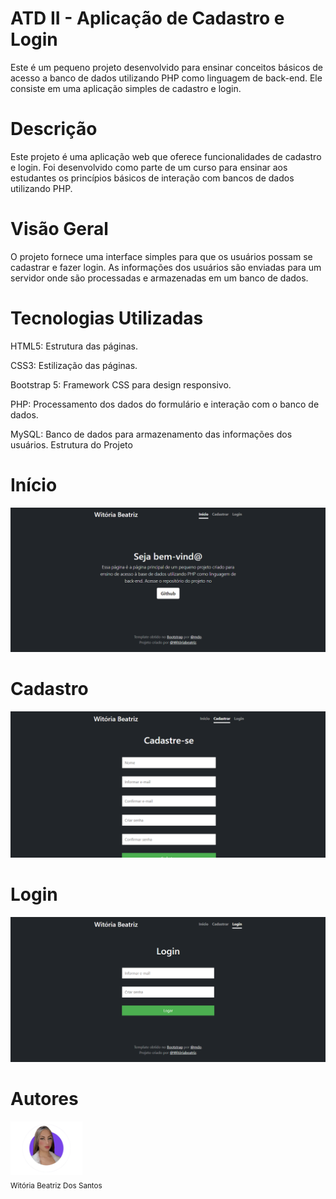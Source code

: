 # ATD II - Aplicação de Cadastro e Login
Este é um pequeno projeto desenvolvido para ensinar conceitos básicos de acesso a banco de dados utilizando PHP como linguagem de back-end. Ele consiste em uma aplicação simples de cadastro e login.
# Descrição
Este projeto é uma aplicação web que oferece funcionalidades de cadastro e login. Foi desenvolvido como parte de um curso para ensinar aos estudantes os princípios básicos de interação com bancos de dados utilizando PHP.

# Visão Geral
O projeto fornece uma interface simples para que os usuários possam se cadastrar e fazer login. As informações dos usuários são enviadas para um servidor onde são processadas e armazenadas em um banco de dados.

# Tecnologias Utilizadas
HTML5: Estrutura das páginas.

CSS3: Estilização das páginas.

Bootstrap 5: Framework CSS para design responsivo. 

PHP: Processamento dos dados do formulário e interação com o banco de dados.

MySQL: Banco de dados para armazenamento das informações dos usuários.
Estrutura do Projeto

# Início
<img src="início.png" alt="início">

# Cadastro
<img src="cadastro.png" alt="cadastro">

# Login
<img src="login.png" alt="login">

# Autores

<img loading="lazy" src="autora.jpg" width=115><br><sub>Witória Beatriz Dos Santos</sub>